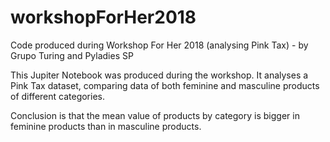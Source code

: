 # workshopForHer2018
Code produced during Workshop For Her 2018 (analysing Pink Tax) - by Grupo Turing and Pyladies SP

This Jupiter Notebook was produced during the workshop. It analyses a Pink Tax dataset, comparing data of both feminine and masculine products of different categories.

Conclusion is that the mean value of products by category is bigger in feminine products than in masculine products.
